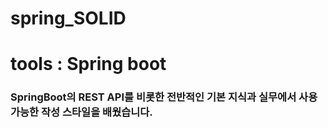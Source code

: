 # spring_SOLID

# tools : Spring boot

### SpringBoot의 REST API를 비롯한 전반적인 기본 지식과 실무에서 사용가능한 작성 스타일을 배웠습니다.
